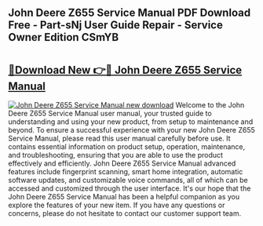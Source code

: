 ## John Deere Z655 Service Manual PDF Download Free - Part-sNj User Guide Repair - Service Owner Edition CSmYB

# <h2><a href="http://bc95181.oget.top/?id=John+Deere+Z655+Service+Manual">🔗Download New 👉🔴 John Deere Z655 Service Manual</a></h2>

[![John Deere Z655 Service Manual new download](https://i.imgur.com/5g1atiW.png)](http://bc95181.oget.top/?id=John+Deere+Z655+Service+Manual)
Welcome to the John Deere Z655 Service Manual user manual, your trusted guide to understanding and using your new product, from setup to maintenance and beyond. To ensure a successful experience with your new John Deere Z655 Service Manual, please read this user manual carefully before use. It contains essential information on product setup, operation, maintenance, and troubleshooting, ensuring that you are able to use the product effectively and efficiently. John Deere Z655 Service Manual advanced features include fingerprint scanning, smart home integration, automatic software updates, and customizable voice commands, all of which can be accessed and customized through the user interface. It's our hope that the John Deere Z655 Service Manual has been a helpful companion as you explore the features of your new item. If you have any questions or concerns, please do not hesitate to contact our customer support team.
